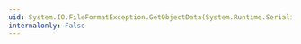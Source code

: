 ```yaml
---
uid: System.IO.FileFormatException.GetObjectData(System.Runtime.Serialization.SerializationInfo,System.Runtime.Serialization.StreamingContext)
internalonly: False
---
```

